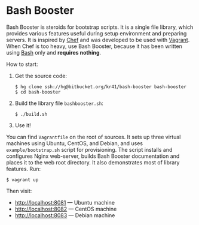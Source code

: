 Bash Booster
============

Bash Booster is steroids for bootstrap scripts.  It is a single file
library, which provides various features useful during setup environment and
preparing servers.  It is inspired by [Chef][] and was developed to be used
with [Vagrant][].  When Chef is too heavy, use Bash Booster, because it
has been written using [Bash][] only and **requires nothing**.

How to start:

1.  Get the source code:

        $ hg clone ssh://hg@bitbucket.org/kr41/bash-booster bash-booster
        $ cd bash-booster

2.  Build the library file `bashbooster.sh`:

        $ ./build.sh

3.  Use it!

You can find `Vagrantfile` on the root of sources.  It sets up three virtual
machines using Ubuntu, CentOS, and Debian, and uses `example/bootstrap.sh`
script for provisioning.  The script installs and configures Nginx web-server,
builds Bash Booster documentation and places it to the web root directory.
It also demonstrates most of library features.  Run:

    $ vagrant up

Then visit:

*   <http://localhost:8081> — Ubuntu machine
*   <http://localhost:8082> — CentOS machine
*   <http://localhost:8083> — Debian machine

[Chef]: http://www.getchef.com/
[Vagrant]: http://vagrantup.com/
[Bash]: http://www.gnu.org/software/bash/
